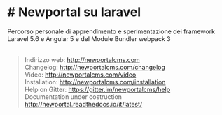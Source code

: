 <h1># Newportal su laravel</h1>
Percorso personale di apprendimento e sperimentazione dei framework Laravel 5.6 e Angular 5 e
del Module Bundler webpack 3<br /><br />

>Indirizzo web: http://newportalcms.com<br />
>Changelog: http://newportalcms.com/changelog<br />
>Video: http://newportalcms.com/video<br />
>Installation: http://newportalcms.com/installation<br />
>Help on Gitter: https://gitter.im/newportalcms/help<br />
>Documentation under costruction http://newportal.readthedocs.io/it/latest/
